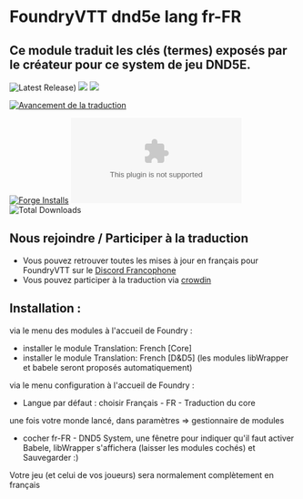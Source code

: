 # FoundryVTT dnd5e lang fr-FR

## Ce module traduit les clés (termes) exposés par le créateur pour ce system de jeu DND5E. 
![Latest Release)](https://img.shields.io/github/v/release/adgranger/foundryvtt-dnd5e-lang-fr-fr?logo=github&display_name=tag&label=Latest%20Version)
<img src="https://img.shields.io/endpoint?url=https%3A%2F%2Ffoundryshields.com%2Fversion%3Fstyle%3Dflat%26url%3Dhttps%3A%2F%2Fgithub.com%2Fadgranger%2Ffoundryvtt-dnd5e-lang-fr-fr%2Freleases%2Flatest%2Fdownload%2Fmodule.json">
<img src="https://img.shields.io/endpoint?url=https%3A%2F%2Ffoundryshields.com%2Fsystem%3FnameType%3Dfoundry%26showVersion%3D1%26style%3Dflat%26url%3Dhttps%3A%2F%2Fgithub.com%2Fadgranger%2Ffoundryvtt-dnd5e-lang-fr-fr%2Freleases%2Flatest%2Fdownload%2Fmodule.json&colorB=DF0000">

[![Avancement de la traduction](https://badges.crowdin.net/foundryvtt-dnd5e-fr/localized.svg)]([https://crowdin.com](https://crowdin.com/project/foundryvtt-dnd5e-fr))

[![Forge Installs](https://img.shields.io/badge/dynamic/json?label=Forge%20Installs&query=package.installs&suffix=%25&url=https%3A%2F%2Fforge-vtt.com%2Fapi%2Fbazaar%2Fpackage%2Fdnd5e_fr-FR&colorB=blueviolet)](https://forge-vtt.com/bazaar#package=dnd5e_fr-FR)
![GitHub release (latest by SemVer and asset)](https://img.shields.io/github/downloads/adgranger/foundryvtt-dnd5e-lang-fr-fr/latest/dnd5e_fr-FR.zip?logo=github)
![Total Downloads](https://img.shields.io/github/downloads/adgranger/foundryvtt-dnd5e-lang-fr-fr/total?display_name=tag&sort=semver&label=Total%20downloads&logo=github)
		
## Nous rejoindre / Participer à la traduction 

- Vous pouvez retrouver toutes les mises à jour en français pour FoundryVTT sur le [Discord Francophone](https://discord.gg/pPSDNJk)
- Vous pouvez participer à la traduction via [crowdin](https://crowdin.com/project/foundryvtt-dnd5e-fr/invite?h=9e06494a2093adea85660212aed0c8622184341)

## Installation : 
via le menu des modules à l'accueil de Foundry : 
- installer le module Translation: French [Core] 
- installer le module Translation: French [D&D5] (les modules libWrapper et babele seront proposés automatiquement)

via le menu configuration à l'accueil de Foundry :
- Langue par défaut : choisir Français - FR - Traduction du core

une fois votre monde lancé, dans paramètres => gestionnaire de modules 
- cocher fr-FR - DND5 System, une fênetre pour indiquer qu'il faut activer Babele, libWrapper s'affichera (laisser les modules cochés)
   et Sauvegarder :)

Votre jeu (et celui de vos joueurs) sera normalement complètement en français
